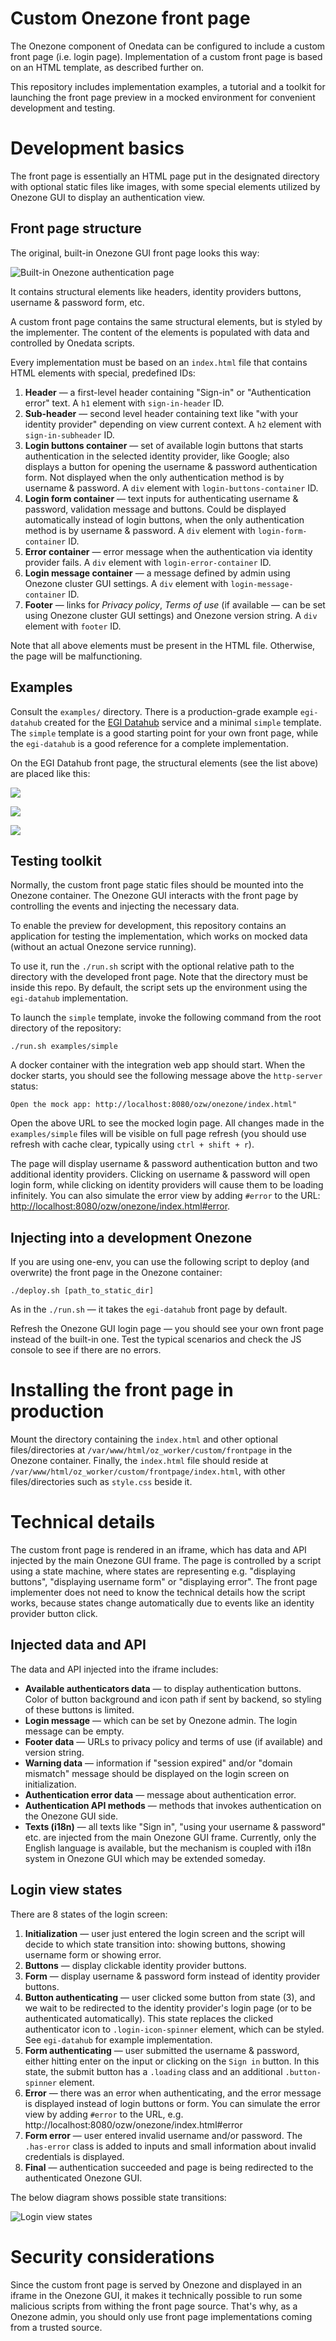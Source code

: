 # Custom Onezone front page

The Onezone component of Onedata can be configured to include a custom front page (i.e.
login page). Implementation of a custom front page is based on an HTML template, as
described further on. 

This repository includes implementation examples, a tutorial and a toolkit for launching
the front page preview in a mocked environment for convenient development and testing.

# Development basics

The front page is essentially an HTML page put in the designated directory with optional
static files like images, with some special elements utilized by Onezone GUI to display an
authentication view.

## Front page structure

The original, built-in Onezone GUI front page looks this way:

![Built-in Onezone authentication page](docs/original-buttons.png)

It contains structural elements like headers, identity providers buttons, username &
password form, etc.

A custom front page contains the same structural elements, but is styled by the
implementer. The content of the elements is populated with data and controlled by Onedata
scripts. 

Every implementation must be based on an `index.html` file that contains HTML elements
with special, predefined IDs:

1. **Header** — a first-level header containing "Sign-in" or "Authentication error" text.
   A `h1` element with `sign-in-header` ID.
2. **Sub-header** — second level header containing text like "with your identity provider"
   depending on view current context. A `h2` element with `sign-in-subheader` ID.
3. **Login buttons container** — set of available login buttons that starts authentication
   in the selected identity provider, like Google; also displays a button for opening the
   username & password authentication form. Not displayed when the only authentication
   method is by username & password. A `div` element with `login-buttons-container` ID.
4. **Login form container** — text inputs for authenticating username & password,
   validation message and buttons. Could be displayed automatically instead of login
   buttons, when the only authentication method is by username & password. A `div` element
   with `login-form-container` ID.
5. **Error container** — error message when the authentication via identity provider
   fails. A `div` element with `login-error-container` ID.
6. **Login message container** — a message defined by admin using Onezone cluster GUI
   settings. A `div` element with `login-message-container` ID.
7. **Footer** — links for _Privacy policy_, _Terms of use_ (if available — can be set
   using Onezone cluster GUI settings) and Onezone version string. A `div` element with
   `footer` ID.

Note that all above elements must be present in the HTML file. Otherwise, the page will be
malfunctioning.

## Examples

Consult the `examples/` directory. There is a production-grade example `egi-datahub`
created for the [EGI Datahub](https://datahub.egi.eu) service and a minimal `simple`
template. The `simple` template is a good starting point for your own front page, while
the `egi-datahub` is a good reference for a complete implementation.

On the EGI Datahub front page, the structural elements (see the list above) are placed
like this:

![](docs/egi-example-buttons.png)

![](docs/egi-example-form.png)

![](docs/egi-example-error.png)


## Testing toolkit

Normally, the custom front page static files should be mounted into the Onezone container.
The Onezone GUI interacts with the front page by controlling the events and injecting the
necessary data.

To enable the preview for development, this repository contains an application for testing
the implementation, which works on mocked data (without an actual Onezone service
running).

To use it, run the `./run.sh` script with the optional relative path to the directory with
the developed front page. Note that the directory must be inside this repo. By default,
the script sets up the environment using the `egi-datahub` implementation.

To launch the `simple` template, invoke the following command from the root directory of
the repository:

```shell
./run.sh examples/simple
```

A docker container with the integration web app should start. When the docker starts, you
should see the following message above the `http-server` status:

```
Open the mock app: http://localhost:8080/ozw/onezone/index.html"
```

Open the above URL to see the mocked login page. All changes made in the `examples/simple`
files will be visible on full page refresh (you should use refresh with cache clear,
typically using `ctrl + shift + r`).

The page will display username & password authentication button and two additional
identity providers. Clicking on username & password will open login form, while clicking
on identity providers will cause them to be loading infinitely. You can also simulate the
error view by adding `#error` to the URL:
<http://localhost:8080/ozw/onezone/index.html#error>.

## Injecting into a development Onezone

If you are using one-env, you can use the following script to deploy (and overwrite) the
front page in the Onezone container:

```shell
./deploy.sh [path_to_static_dir]
```

As in the `./run.sh` — it takes the `egi-datahub` front page by default.

Refresh the Onezone GUI login page — you should see your own front page instead of the
built-in one. Test the typical scenarios and check the JS console to see if there are no
errors.

# Installing the front page in production

Mount the directory containing the `index.html` and other optional files/directories at
`/var/www/html/oz_worker/custom/frontpage` in the Onezone container. Finally, the
`index.html` file should reside at `/var/www/html/oz_worker/custom/frontpage/index.html`,
with other files/directories such as `style.css` beside it.

# Technical details

The custom front page is rendered in an iframe, which has data and API injected by the
main Onezone GUI frame. The page is controlled by a script using a state machine, where
states are representing e.g. "displaying buttons", "displaying username form" or
"displaying error". The front page implementer does not need to know the technical details
how the script works, because states change automatically due to events like an identity
provider button click.

## Injected data and API

The data and API injected into the iframe includes:

- **Available authenticators data** — to display authentication buttons. Color of button
  background and icon path if sent by backend, so styling of these buttons is limited.
- **Login message** — which can be set by Onezone admin. The login message can be empty.
- **Footer data** — URLs to privacy policy and terms of use (if available) and version
  string.
- **Warning data** — information if "session expired" and/or "domain mismatch" message
  should be displayed on the login screen on initialization.
- **Authentication error data** — message about authentication error.
- **Authentication API methods** — methods that invokes authentication on the Onezone GUI
  side.
- **Texts (i18n)** — all texts like "Sign in", "using your username & password" etc. are
  injected from the main Onezone GUI frame. Currently, only the English language is
  available, but the mechanism is coupled with i18n system in Onezone GUI which may be
  extended someday.

## Login view states

There are 8 states of the login screen:

1. **Initialization** — user just entered the login screen and the script will decide to
   which state transition into: showing buttons, showing username form or showing error.
2. **Buttons** — display clickable identity provider buttons.
3. **Form** — display username & password form instead of identity provider buttons.
4. **Button authenticating** — user clicked some button from state (3), and we wait to be
   redirected to the identity provider's login page (or to be authenticated
   automatically). This state replaces the clicked authenticator icon to
   `.login-icon-spinner` element, which can be styled. See `egi-datahub` for example
   implementation.
5. **Form authenticating** — user submitted the username & password, either hitting enter
   on the input or clicking on the `Sign in` button. In this state, the submit button has
   a `.loading` class and an additional `.button-spinner` element.
6. **Error** — there was an error when authenticating, and the error message is displayed
   instead of login buttons or form. You can simulate the error view by adding `#error` to
   the URL, e.g. http://localhost:8080/ozw/onezone/index.html#error
7. **Form error** — user entered invalid username and/or password. The `.has-error` class
   is added to inputs and small information about invalid credentials is displayed.
8. **Final** — authentication succeeded and page is being redirected to the authenticated
   Onezone GUI.

The below diagram shows possible state transitions:

![Login view states](docs/states.svg)

# Security considerations

Since the custom front page is served by Onezone and displayed in an iframe in the Onezone
GUI, it makes it technically possible to run some malicious scripts from withing the front
page source. That's why, as a Onezone admin, you should only use front page
implementations coming from a trusted source.
